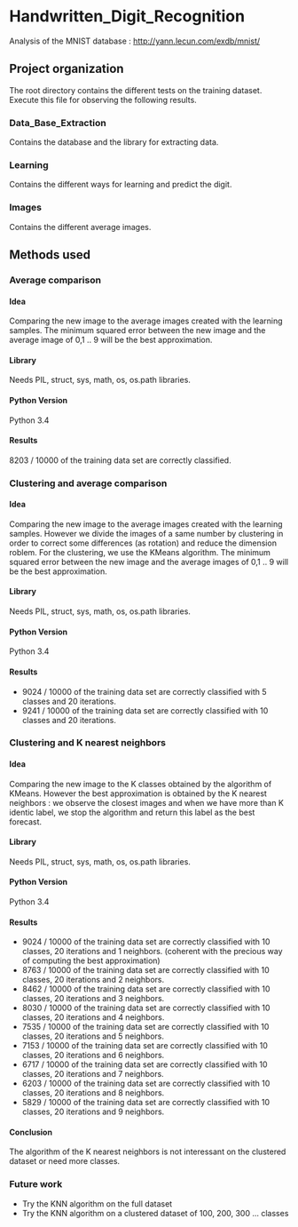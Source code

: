 # Handwritten_Digit_Recognition
Analysis of the MNIST database : http://yann.lecun.com/exdb/mnist/

## Project organization
The root directory contains the different tests on the training dataset.
Execute this file for observing the following results.
### Data_Base_Extraction
Contains the database and the library for extracting data.
### Learning
Contains the different ways for learning and predict the digit.
### Images
Contains the different average images.

## Methods used
### Average comparison
#### Idea
Comparing the new image to the average images created with the learning samples.
The minimum squared error between the new image and the average image of 0,1 .. 9 will be the best approximation.
#### Library
Needs PIL, struct, sys, math, os, os.path libraries.
#### Python Version
Python 3.4
#### Results
8203 / 10000 of the training data set are correctly classified.

### Clustering and average comparison
#### Idea
Comparing the new image to the average images created with the learning samples. However we divide the images of a same number by clustering in order to correct some differences (as rotation) and reduce the dimension roblem.
For the clustering, we use the KMeans algorithm.
The minimum squared error between the new image and the average images of 0,1 .. 9 will be the best approximation.
#### Library
Needs PIL, struct, sys, math, os, os.path libraries.
#### Python Version
Python 3.4
#### Results
* 9024 / 10000 of the training data set are correctly classified with 5 classes and 20 iterations.
* 9241 / 10000 of the training data set are correctly classified with 10 classes and 20 iterations.

### Clustering and K nearest neighbors
#### Idea
Comparing the new image to the K classes obtained by the algorithm of KMeans.
However the best approximation is obtained by the K nearest neighbors : we observe the closest images and when we have more than K identic label, we stop the algorithm and return this label as the best forecast.
#### Library
Needs PIL, struct, sys, math, os, os.path libraries.
#### Python Version
Python 3.4
#### Results
* 9024 / 10000 of the training data set are correctly classified with 10 classes, 20 iterations and 1 neighbors. (coherent with the precious way of computing the best approximation)
* 8763 / 10000 of the training data set are correctly classified with 10 classes, 20 iterations and 2 neighbors.
* 8462 / 10000 of the training data set are correctly classified with 10 classes, 20 iterations and 3 neighbors.
* 8030 / 10000 of the training data set are correctly classified with 10 classes, 20 iterations and 4 neighbors.
* 7535 / 10000 of the training data set are correctly classified with 10 classes, 20 iterations and 5 neighbors.
* 7153 / 10000 of the training data set are correctly classified with 10 classes, 20 iterations and 6 neighbors.
* 6717 / 10000 of the training data set are correctly classified with 10 classes, 20 iterations and 7 neighbors.
* 6203 / 10000 of the training data set are correctly classified with 10 classes, 20 iterations and 8 neighbors.
* 5829 / 10000 of the training data set are correctly classified with 10 classes, 20 iterations and 9 neighbors.
#### Conclusion
The algorithm of the K nearest neighbors is not interessant on the clustered dataset or need more classes.

### Future work
* Try the KNN algorithm on the full dataset
* Try the KNN algorithm on a clustered dataset of 100, 200, 300 ... classes
